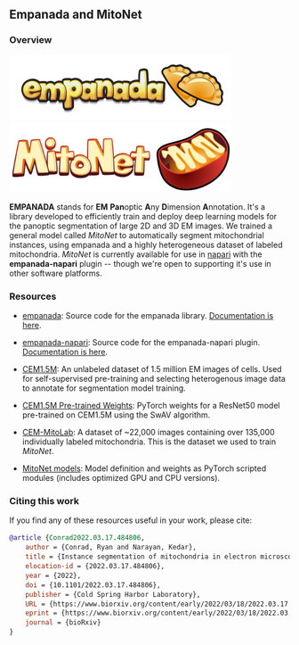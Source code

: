 ## Empanada and MitoNet

### Overview

<img src="images/empanada_logo.png" alt="empanada logo" width="400px"/>
<img src="images/mitonet_logo.png" alt="mitonet logo" width="400px"/>

**EMPANADA** stands for **EM** **Pan**optic **A**ny **D**imension **A**nnotation. It's a library
developed to efficiently train and deploy deep learning models for the panoptic
segmentation of large 2D and 3D EM images. We trained a general model called _MitoNet_
to automatically segment mitochondrial instances, using empanada and a highly heterogeneous dataset of labeled mitochondria.
_MitoNet_ is currently available for use in [napari](https://napari.org) with the **empanada-napari**
plugin -- though we're open to supporting it's use in other software platforms.

### Resources

- [empanada](https://github.com/volume-em/empanada.git): Source code for the empanada library.
[Documentation is here](https://empanada.readthedocs.io/en/latest/index.html).

- [empanada-napari](https://github.com/volume-em/empanada-napari): Source code for the empanada-napari plugin.
[Documentation is here](https://empanada.readthedocs.io/en/latest/empanada-napari.html).

- [CEM1.5M](https://www.ebi.ac.uk/empiar/EMPIAR-10592/): An unlabeled dataset of 1.5 million
EM images of cells. Used for self-supervised pre-training and selecting heterogenous image data
to annotate for segmentation model training.

- [CEM1.5M Pre-trained Weights](https://zenodo.org/record/6453160#.YmlzHS-cbTQ): PyTorch weights for a ResNet50 model pre-trained on CEM1.5M
using the SwAV algorithm.

- [CEM-MitoLab](https://www.ebi.ac.uk/empiar/EMPIAR-10592/): A dataset of ~22,000 images
containing over 135,000 individually labeled mitochondria. This is the dataset we used
to train _MitoNet_.

- [MitoNet models](https://zenodo.org/record/6327742#.YmltqS-cbTQ): Model definition
and weights as PyTorch scripted modules (includes optimized GPU and CPU versions).

### Citing this work

If you find any of these resources useful in your work, please cite:

```bibtex
@article {Conrad2022.03.17.484806,
	author = {Conrad, Ryan and Narayan, Kedar},
	title = {Instance segmentation of mitochondria in electron microscopy images with a generalist deep learning model},
	elocation-id = {2022.03.17.484806},
	year = {2022},
	doi = {10.1101/2022.03.17.484806},
	publisher = {Cold Spring Harbor Laboratory},
	URL = {https://www.biorxiv.org/content/early/2022/03/18/2022.03.17.484806},
	eprint = {https://www.biorxiv.org/content/early/2022/03/18/2022.03.17.484806.full.pdf},
	journal = {bioRxiv}
}
```
